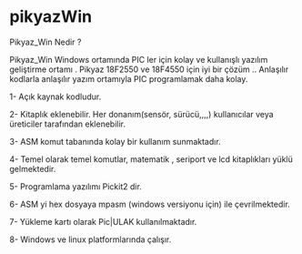 # pikyazWin
Pikyaz_Win Nedir ?

Pikyaz_Win Windows ortamında PIC ler için kolay ve kullanışlı yazılım geliştirme ortamı . Pikyaz 18F2550 ve 18F4550 için iyi bir çözüm .. Anlaşılır kodlarla anlaşılır yazım ortamıyla PIC programlamak daha kolay.

1- Açık kaynak kodludur.

2- Kitaplık eklenebilir. Her donanım(sensör, sürücü,,,,) kullanıcılar veya üreticiler tarafından eklenebilir.

3- ASM komut tabanında kolay bir kullanım sunmaktadır.

4- Temel olarak temel komutlar, matematik , seriport ve lcd kitaplıkları yüklü gelmektedir.

5- Programlama yazılımı Pickit2 dir.

6- ASM yi hex dosyaya mpasm (windows versiyonu için) ile çevrilmektedir.

7- Yükleme kartı olarak Pic|ULAK kullanılmaktadır.

8- Windows ve linux platformlarında çalışır.
